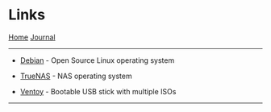 # Links

[Home](README.md)
[Journal](2024m10.md)

---

* [Debian](https://www.debian.org/) - Open Source Linux operating system

* [TrueNAS](https://www.truenas.com/) - NAS operating system

* [Ventoy](https://www.ventoy.net/) - Bootable USB stick with multiple ISOs

---
